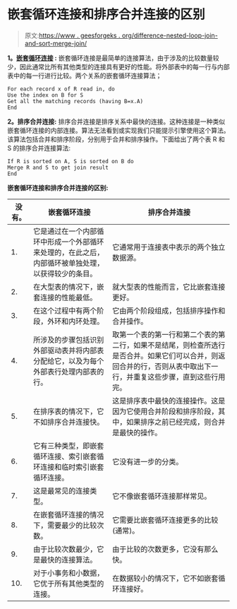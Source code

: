 # 嵌套循环连接和排序合并连接的区别

> 原文:[https://www . geesforgeks . org/difference-nested-loop-join-and-sort-merge-join/](https://www.geeksforgeeks.org/difference-between-nested-loop-join-and-sort-merge-join/)

**1。[嵌套循环连接](https://www.geeksforgeeks.org/join-algorithms-in-database/) :**
嵌套循环连接是最简单的连接算法，由于涉及的比较数量较少，因此通常比所有其他类型的连接具有更好的性能。将外部表中的每一行与内部表中的每一行进行比较。两个关系的嵌套循环连接算法；

```
For each record x of R read in, do
Use the index on B for S
Get all the matching records (having B=x.A)
End
```

**2。排序合并连接:**
排序合并连接是排序关系中最快的连接。这种连接是一种类似嵌套循环连接的内部连接。算法无法看到或实现我们只能提示引擎使用这个算法。该算法包括合并和排序阶段，分别用于合并和排序操作。下面给出了两个表 R 和 S 的排序合并连接算法:

```
If R is sorted on A, S is sorted on B do
Merge R and S to get join result
End
```

**嵌套循环连接和排序合并连接的区别:**

<center>

| 没有。 | 嵌套循环连接 | 排序合并连接 |
| --- | --- | --- |
| 1. | 它是通过在一个内部循环中形成一个外部循环来处理的，在此之后，内部循环被单独处理，以获得较少的条目。 | 它通常用于连接表中表示的两个独立数据源。 |
| 2. | 在大型表的情况下，嵌套连接的性能最低。 | 就大型表的性能而言，它比嵌套连接更好。 |
| 3. | 在这个过程中有两个阶段，外环和内环处理。 | 它由两个阶段组成，包括排序操作和合并操作。 |
| 4. | 所涉及的步骤包括识别外部驱动表并将内部表分配给它，以及为每个外部表行处理内部表的行。 | 取第一个表的第一行和第二个表的第二行，如果不是结尾，则检查所选行是否合并。如果它们可以合并，则返回合并的行，否则从表中取出下一行，并重复这些步骤，直到这些行用完。 |
| 5. | 在排序表的情况下，它不如排序合并连接快。 | 这是排序表中最快的连接操作。这是因为它使用合并阶段和排序阶段，其中，如果排序之前已经完成，则合并是最快的操作。 |
| 6. | 它有三种类型，即嵌套循环连接、索引嵌套循环连接和临时索引嵌套循环连接。 | 它没有进一步的分类。 |
| 7. | 这是最常见的连接类型。 | 它不像嵌套循环连接那样常见。 |
| 8. | 在嵌套循环连接的情况下，需要最少的比较次数。 | 它需要比嵌套循环连接更多的比较(通常)。 |
| 9. | 由于比较次数最少，它是最快的连接算法。 | 由于比较的次数更多，它没有那么快。 |
| 10. | 对于小事务和小数据，它优于所有其他类型的连接。 | 在数据较小的情况下，它不如嵌套循环连接好。 |

</center>